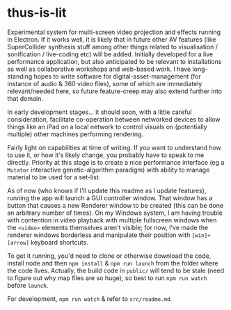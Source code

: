 # thus-is-lit

Experimental system for multi-screen video projection and effects running in Electron.  If it works well, it is likely that in future other AV features (like SuperCollider synthesis stuff among other things related to visualisation / sonification / live-coding etc) will be added.  Initially developed for a live performance application, but also anticipated to be relevant to installations as well as collaborative workshops and web-based work.  I have long-standing hopes to write software for digital-asset-management (for instance of audio & 360 video files), some of which are immediately relevant/needed here, so future feature-creep may also extend further into that domain.

In early development stages... it should soon, with a little careful consideration, facilitate co-operation between networked devices to allow things like an iPad on a local network to control visuals on (potentially multiple) other machines performing rendering.

Fairly light on capabilities at time of writing.  If you want to understand how to use it, or how it's likely change, you probably have to speak to me directly.  Priority at this stage is to create a nice performance interface (eg a `Mutator` interactive genetic-algorithm paradigm) with ability to manage material to be used for a set-list.

As of now (who knows if I'll update this readme as I update features), running the app will launch a GUI controller window.  That window has a button that causes a new Renderer window to be created (this can be done an arbitrary number of times).  On my Windows system, I am having trouble with contention in video playback with multiple fullscreen windows when the `<video>` elements themselves aren't visible; for now, I've made the renderer windows borderless and manipulate their position with `[win]+[arrow]` keyboard shortcuts.

To get it running, you'd need to clone or otherwise download the code, install node and then `npm install` & `npm run launch` from the folder where the code lives.  Actually, the build code in `public/` will tend to be stale (need to figure out why map files are so huge), so best to run `npm run watch` before `launch`.

For development, `npm run watch` & refer to `src/readme.md`.